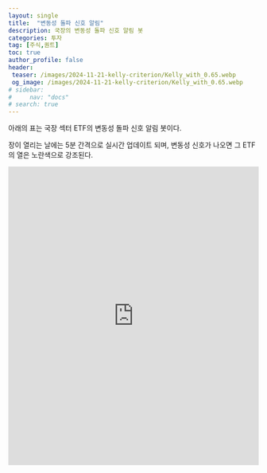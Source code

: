 ```yaml
---
layout: single
title:  "변동성 돌파 신호 알림"
description: 국장의 변동성 돌파 신호 알림 봇
categories: 투자
tag: [주식,퀀트]
toc: true
author_profile: false
header:
 teaser: /images/2024-11-21-kelly-criterion/Kelly_with_0.65.webp
 og_image: /images/2024-11-21-kelly-criterion/Kelly_with_0.65.webp
# sidebar:
#     nav: "docs"
# search: true
---
```

아래의 표는 국장 섹터 ETF의 변동성 돌파 신호 알림 봇이다.

장이 열리는 날에는 5분 간격으로 실시간 업데이트 되며, 변동성 신호가 나오면 그 ETF의 열은 노란색으로 강조된다.

<iframe 
  src="https://docs.google.com/spreadsheets/d/e/2PACX-1vQNcjl5jcj9E3_0-IXvRozb1ccpUztO--57bNhawgm-RW1iXuH6AzoMIRDgApQMlkgW6ce2DvKvfjjx/pubhtml?gid=0&single=true"
  width="100%" 
  height="600" 
  frameborder="0">
</iframe>